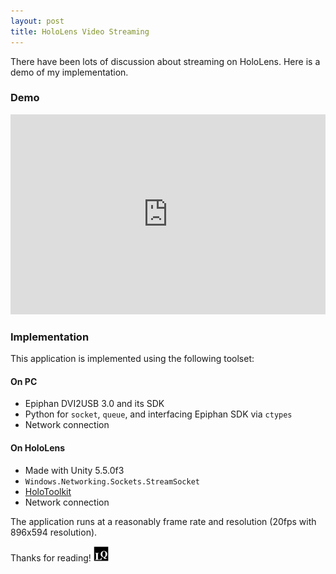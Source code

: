 ```yaml
---
layout: post
title: HoloLens Video Streaming
---
```


There have been lots of discussion about streaming on HoloLens. Here is a demo of my implementation.

### Demo

<p class="full-width">
<iframe width="100%" style="height:20rem" src="https://www.youtube.com/embed/RJ2GBQWfjvg" frameborder="0" allowfullscreen></iframe>
</p>

### Implementation

This application is implemented using the following toolset:

#### On PC

* Epiphan DVI2USB 3.0 and its SDK
* Python for `socket`, `queue`, and interfacing Epiphan SDK via `ctypes`
* Network connection

#### On HoloLens

* Made with Unity 5.5.0f3
* `Windows.Networking.Sockets.StreamSocket`
* [HoloToolkit](https://github.com/Microsoft/HoloToolkit-Unity)
* Network connection


The application runs at a reasonably frame rate and resolution (20fps with 896x594 resolution).


Thanks for reading! <img class="inline" src="/public/LQ144x144.png" alt="LQ" style="width:1.5rem;height:1.5rem;" />

